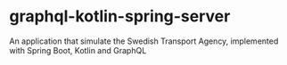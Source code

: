 # graphql-kotlin-spring-server
An application that simulate the Swedish Transport Agency, implemented with Spring Boot, Kotlin and GraphQL